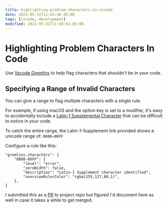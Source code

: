 ```yaml
---
title: highlighting-problem-characters-in-vscode
date: 2021-05-31T11:43:46-05:00
tags: [vscode, development]
modified: 2021-05-31T11:49:41-05:00
---
```


# Highlighting Problem Characters In Code

Use [Vscode Gremlins](https://github.com/nhoizey/vscode-gremlins) to help flag characters that shouldn't be in your code.

## Specifying a Range of Invalid Characters

You can give a range to flag multiple characters with a single rule.

For example, if using macOS and the option key is set to a modifier, it's easy to accidentally include a [Latin-1 Supplemental Character](https://unicode-table.com/en/blocks/latin-1-supplement/) that can be difficult to notice in your code.

To catch the entire range, the Latin-1-Supplement link provided shows a unicode range of: `0080—00FF`

Configure a rule like this:

```jsonc
"gremlins.characters": {
    "0080-00FF": {
        "level": "error",
        "zeroWidth": false,
        "description": "Latin-1 Supplement character identified",
        "overviewRulerColor": "rgba(255,127,80,1)",
    },
}
```

I submitted this as a [PR](https://github.com/nhoizey/vscode-gremlins/pull/185) to project repo but figured I'd document here as well in case it takes a while to get merged.
